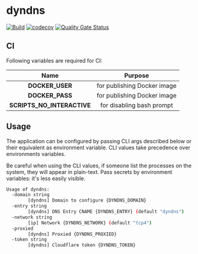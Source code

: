 # dyndns

[![Build](https://github.com/ViBiOh/dyndns/workflows/Build/badge.svg)](https://github.com/ViBiOh/dyndns/actions)
[![codecov](https://codecov.io/gh/ViBiOh/dyndns/branch/main/graph/badge.svg)](https://codecov.io/gh/ViBiOh/dyndns)
[![Quality Gate Status](https://sonarcloud.io/api/project_badges/measure?project=ViBiOh_dyndns&metric=alert_status)](https://sonarcloud.io/dashboard?id=ViBiOh_dyndns)

## CI

Following variables are required for CI:

|            Name            |           Purpose           |
| :------------------------: | :-------------------------: |
|      **DOCKER_USER**       | for publishing Docker image |
|      **DOCKER_PASS**       | for publishing Docker image |
| **SCRIPTS_NO_INTERACTIVE** |  for disabling bash prompt  |

## Usage

The application can be configured by passing CLI args described below or their equivalent as environment variable. CLI values take precedence over environments variables.

Be careful when using the CLI values, if someone list the processes on the system, they will appear in plain-text. Pass secrets by environment variables: it's less easily visible.

```bash
Usage of dyndns:
  -domain string
        [dyndns] Domain to configure {DYNDNS_DOMAIN}
  -entry string
        [dyndns] DNS Entry CNAME {DYNDNS_ENTRY} (default "dyndns")
  -network string
        [ip] Network {DYNDNS_NETWORK} (default "tcp4")
  -proxied
        [dyndns] Proxied {DYNDNS_PROXIED}
  -token string
        [dyndns] Cloudflare token {DYNDNS_TOKEN}
```
